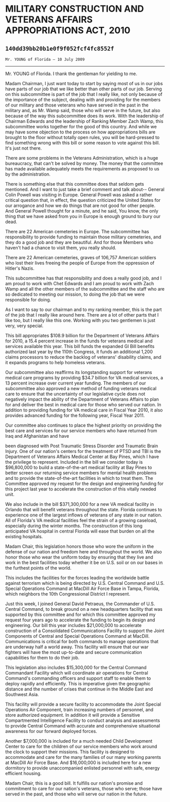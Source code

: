 # MILITARY CONSTRUCTION AND VETERANS AFFAIRS APPROPRIATIONS ACT, 2010
## `140dd39bb20b1e0f9f052fcf4fc8552f`
`Mr. YOUNG of Florida — 10 July 2009`

---


Mr. YOUNG of Florida. I thank the gentleman for yielding to me.

Madam Chairman, I just want today to start by saying most of us in 
our jobs have parts of our job that we like better than other parts of 
our job. Serving on this subcommittee is part of the job that I really 
like, not only because of the importance of the subject, dealing with 
and providing for the members of our military and those veterans who 
have served in the past in the military and, as Mr. Wamp said, those 
who will serve in the future, but also because of the way this 
subcommittee does its work. With the leadership of Chairman Edwards and 
the leadership of Ranking Member Zach Wamp, this subcommittee works 
together for the good of this country. And while we may have some 
objection to the process on how appropriations bills are brought to the 
floor without totally open rules, you will be hard-pressed to find 
something wrong with this bill or some reason to vote against this 
bill. It's just not there.

There are some problems in the Veterans Administration, which is a 
huge bureaucracy, that can't be solved by money. The money that the 
committee has made available adequately meets the requirements as 
proposed to us by the administration.

There is something else that this committee does that seldom gets 
mentioned. And I want to just take a brief comment and talk about--
General Colin Powell was visiting in Europe. General Powell was asked a 
rather critical question that, in effect, the question criticized the 
United States for our arrogance and how we do things that are not good 
for other people. And General Powell thought for a minute, and he said, 
You know, the only thing that we have asked from you in Europe is 
enough ground to bury our dead.

There are 22 American cemeteries in Europe. The subcommittee has 
responsibility to provide funding to maintain those military 
cemeteries, and they do a good job and they are beautiful. And for 
those Members who haven't had a chance to visit them, you really 
should.



There are 22 American cemeteries, graves of 106,757 American soldiers 
who lost their lives freeing the people of Europe from the oppression 
of Hitler's Nazis.

This subcommittee has that responsibility and does a really good job, 
and I am proud to work with Chet Edwards and I am proud to work with 
Zach Wamp and all the other members of the subcommittee and the staff 
who are so dedicated to meeting our mission, to doing the job that we 
were responsible for doing.

As I want to say to our chairman and to my ranking member, this is 
the part of the job that I really like around here. There are a lot of 
other parts that I like too, but I really like this one. Working with 
you two gentlemen is just very, very special.

This bill appropriates $108.9 billion for the Department of Veterans 
Affairs for 2010, a 15.4 percent increase in the funds for veterans 
medical and services available this year. This bill funds the expanded 
GI Bill benefits authorized last year by the 110th Congress, it funds 
an additional 1,200 claims processors to reduce the backlog of 
veterans' disability claims, and it expands programs to help homeless 
veterans.

Our subcommittee also reaffirms its longstanding support for veterans 
medical care programs by providing $34.7 billion for VA medical 
services, a 13 percent increase over current year funding. The members 
of our subcommittee also approved a new method of funding veterans 
medical care to ensure that the uncertainty of our legislative cycle 
does not negatively impact the ability of the Department of Veterans 
Affairs to plan for and deliver the best in medical care for those who 
served our nation. In addition to providing funding for VA medical care 
in Fiscal Year 2010, it also provides advanced funding for the 
following year, Fiscal Year 2011.

Our committee also continues to place the highest priority on 
providing the best care and services for our service members who have 
returned from Iraq and Afghanistan and have


been diagnosed with Post Traumatic Stress Disorder and Traumatic Brain 
Injury. One of our nation's centers for the treatment of PTSD and TBI 
is the Department of Veterans Affairs Medical Center at Bay Pines, 
which I have the privilege to represent. Included in the bill we 
consider today is $96,800,000 to build a state-of-the-art medical 
facility at Bay Pines to better screen our returning service members 
for mental health problems and to provide the state-of-the-art 
facilities in which to treat them. The Committee approved my request 
for the design and engineering funding for this project last year to 
accelerate the construction of this vitally needed unit.

We also include in the bill $371,300,000 for a new VA medical 
facility in Orlando that will benefit veterans throughout the state. 
Florida continues to experience one of the largest inflows of veterans 
of any state in our nation. All of Florida's VA medical facilities feel 
the strain of a growing caseload, especially during the winter months. 
The construction of this long anticipated VA hospital in central 
Florida will ease that burden on all the existing hospitals.


Madam Chair, this legislation honors those who wore the uniform in 
the defense of our nation and freedom here and throughout the world. We 
also honor those who wear the uniform today by ensuring that they live 
and work in the best facilities today whether it be on U.S. soil or on 
our bases in the furthest points of the world.

This includes the facilities for the forces leading the worldwide 
battle against terrorism which is being directed by U.S. Central 
Command and U.S. Special Operations Command at MacDill Air Force Base 
in Tampa, Florida, which neighbors the 10th Congressional District I 
represent.

Just this week, I joined General David Petraeus, the Commander of 
U.S. Central Command, to break ground on a new headquarters facility 
that was supported by this committee and for which this committee 
approved my request four years ago to accelerate the funding to begin 
its design and engineering. Our bill this year includes $21,000,000 to 
accelerate construction of a Consolidated Communications Facility to 
support the Joint Components of Central and Special Operations Command 
at MacDill. Communications is critical for both commands to manage 
operations that are underway half a world away. This facility will 
ensure that our war fighters will have the most up-to-date and secure 
communication capabilities for them to do their job.

This legislation also includes $15,300,000 for the Central Command 
Commandant Facility which will coordinate air operations for Central 
Command's commanding officers and support staff to enable them to 
deploy rapidly and efficiently. This is imperative given the geographic 
distance and the number of crises that continue in the Middle East and 
Southwest Asia.

This facility will provide a secure facility to accommodate the Joint 
Special Operations Air Component, train increasing numbers of 
personnel, and store authorized equipment. In addition it will provide 
a Sensitive Compartmented Intelligence Facility to conduct analysis and 
assessments to provide Central Command with accurate and comprehensive 
situational awareness for our forward deployed forces.

Another $7,000,000 is included for a much needed Child Development 
Center to care for the children of our service members who work around 
the clock to support their missions. This facility is designed to 
accommodate and care for the many families of our many working parents 
at MacDill Air Force Base. And $16,000,000 is included here for a new 
dormitory to provide unaccompanied enlisted personnel with safe, energy 
efficient housing.

Madam Chair, this is a good bill. It fulfills our nation's promise 
and commitment to care for our nation's veterans, those who serve; 
those have served in the past, and those who will serve our nation in 
the future.